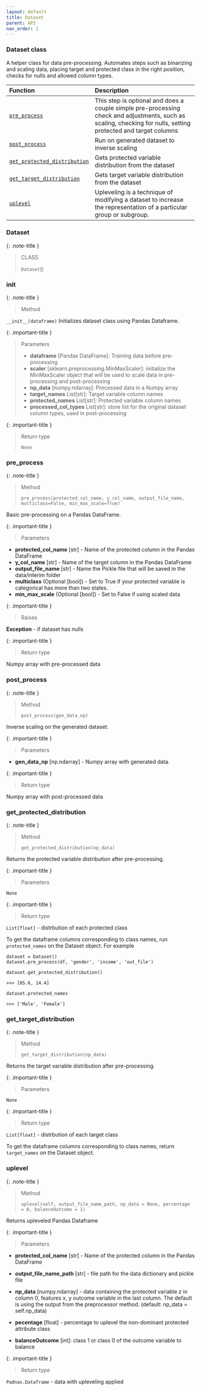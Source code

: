 ```yaml
---
layout: default
title: Dataset
parent: API
nav_order: 1
---
```


### Dataset class

A helper class for data pre-processing. Automates steps such as binarizing and scaling data, placing target and protected class in the right position, checks for nulls and allowed column types.

| Function     | Description      |
|:-------------|:------------------|
| [`pre_process`](#pre_process)| This step is optional and does a couple simple pre-processing check and adjustments, such as scaling, checking for nulls, setting protected and target columns |
| [`post_process`](#post_process) | Run on generated dataset to inverse scaling |
| [`get_protected_distribution`](#get_protected_distribution)           | Gets protected variable distribution from the dataset |
| [`get_target_distribution`](#get_target_distribution)           | Gets target variable distribution from the dataset |
| [`uplevel`](#uplevel)           | Upleveling is a technique of modifying a dataset to increase the representation of a particular group or subgroup. |


### Dataset
{: .note-title }
> CLASS
>
> `Dataset`()

### __init__
{: .note-title }
> Method
>

`__init__(dataframe)`
Initializes dataset class using Pandas Dataframe.

{: .important-title }
> Parameters
> 
> - **dataframe** [Pandas DataFrame]: Training data before pre-processing
> - **scaler** [sklearn.preprocessing.MinMaxScaler]: initialize the MinMaxScaler object that will be used to scale data in pre-processing and post-processing
> - **np_data** [numpy.ndarray]: Processed data in a Numpy array
> - **target_names** List[str]: Target variable column names
> - **protected_names** List[str]: Protected variable column names
> - **processed_col_types** List[str]: store list for the original dataset column types, used in post-processing


{: .important-title }
> Return type
>
>`None`


### pre_process
{: .note-title }
> Method
>
> `pre_process(protected_col_name, y_col_name, output_file_name, multiclass=False, min_max_scale=True)`

Basic pre-processing on a Pandas DataFrame.

{: .important-title }
> Parameters

- **protected_col_name** [str] - Name of the protected column in the Pandas DataFrame
- **y_col_name** [str] - Name of the target column in the Pandas DataFrame
- **output_file_name** [str] - Name the Pickle file that will be saved in the data/interim folder
- **multiclass** (Optional [bool]) - Set to True if your protected variable is categorical has more than two states.
- **min_max_scale** (Optional [bool]) - Set to False if using scaled data

{: .important-title }
> Raises

**Exception** - if dataset has nulls

{: .important-title }
> Return type

Numpy array with pre-processed data



### post_process
{: .note-title }
> Method
>
> `post_process(gen_data_np)`

Inverse scaling on the generated dataset.

{: .important-title }
> Parameters

- **gen_data_np** [np.ndarray] - Numpy array with generated data.

{: .important-title }
> Return type

Numpy array with post-processed data

### get_protected_distribution
{: .note-title }
> Method
>
> `get_protected_distribution(np_data)`

Returns the protected variable distribution after pre-processing. 

{: .important-title }
> Parameters

`None`

{: .important-title }
> Return type

`List[float]` - distrbution of each protected class

To get the dataframe columns corresponding to class names, run `protected_names` on the Dataset object. For example

```
dataset = Dataset()
dataset.pre_process(df, 'gender', 'income', 'out_file')

dataset.get_protected_distribution()

>>> [85.6, 14.4]

dataset.protected_names

>>> ['Male', 'Female']

```


### get_target_distribution
{: .note-title }
> Method
>
> `get_target_distribution(np_data)`

Returns the target variable distribution after pre-processing. 

{: .important-title }
> Parameters

`None`

{: .important-title }
> Return type

`List[float]` - distrbution of each target class

To get the dataframe columns corresponding to class names, return `target_names` on the Dataset object.


### uplevel
{: .note-title }
> Method
>
> `uplevel(self, output_file_name_path, np_data = None, percentage = 0, balanceOutcome = 1)`

Returns upleveled Pandas Dataframe 

{: .important-title }
> Parameters


- **protected_col_name** [str] - Name of the protected column in the Pandas DataFrame

- **output_file_name_path** [str] - file path for the data dictionary and pickle file
- **np_data** [numpy.ndarray] - data containing the protected variable z in column 0, features x, y outcome variable in the last column. The default is using the output from the preprocessor method. (default: np_data = self.np_data) 
- **pecentage** [float] - percentage to uplevel the non-dominant protected attribute class
- **balanceOutcome** [int]: class 1 or class 0 of the outcome variable to balance

{: .important-title }
> Return type

`Padnas.Dataframe` - data with upleveling applied
